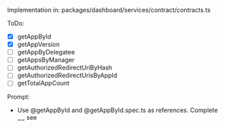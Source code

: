 Implementation in:
packages/dashboard/services/contract/contracts.ts

ToDo:
- [x] getAppById
- [x] getAppVersion
- [ ] getAppByDelegatee
- [ ] getAppsByManager
- [ ] getAuthorizedRedirectUriByHash
- [ ] getAuthorizedRedirectUrisByAppId
- [ ] getTotalAppCount

Prompt:
- Use @getAppById and @getAppById.spec.ts as references. Complete __, see <lines in vincent-signatures.ts>
